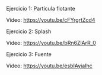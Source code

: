 Ejercicio 1: Partícula flotante

Vídeo: https://youtu.be/cFYrgrtZcd4

Ejercicio 2: Splash

Vídeo: https://youtu.be/bRn6ZlArR_0

Ejercicio 3: Fuente

Vídeo: https://youtu.be/esbIAyiaIhc
